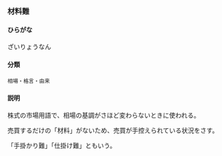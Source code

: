 <div style="display:none;">

## [あ行](securities-terms?id=あ行)
## [か行](securities-terms?id=か行)
## [さ行](securities-terms?id=さ行)

</div>

### 材料難

#### ひらがな

ざいりょうなん

#### 分類

`相場・格言・由来`

#### 説明

株式の市場用語で、相場の基調がさほど変わらないときに使われる。
売買するだけの「材料」がないため、売買が手控えられている状況をさす。
「手掛かり難」「仕掛け難」ともいう。

<div style="display:none;">

## [た行](securities-terms?id=た行)
## [な行](securities-terms?id=な行)
## [は行](securities-terms?id=は行)
## [ま行](securities-terms?id=ま行)
## [や行](securities-terms?id=や行)
## [ら行](securities-terms?id=ら行)
## [わ行](securities-terms?id=わ行)
## [英数字・記号](securities-terms?id=英数字・記号)

</div>

